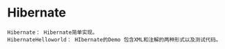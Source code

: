# Hibernate
~~~~~~~~~~~~~~~~~~~~
Hibernate： Hibernate简单实现。
HibernateHelloworld： HIbernate的Demo 包含XML和注解的两种形式以及测试代码。
